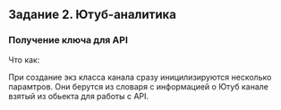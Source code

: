 ## Задание 2. Ютуб-аналитика

### Получение ключа для API

Что как:

При создание экз класса канала сразу иницилизируются несколько парамтров.
Они берутся из словаря с информацией о Ютуб канале взятый из обьекта для работы с API.